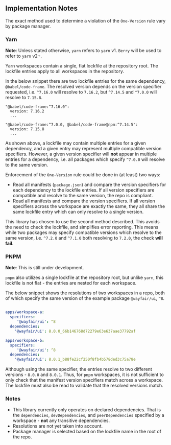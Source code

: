 ## Implementation Notes

The exact method used to determine a violation of the `One-Version` rule vary by package manager.

### Yarn

**Note**: Unless stated otherwise, `yarn` refers to `yarn` v1. `Berry` will be used to refer to `yarn` v2+.

Yarn workspaces contain a single, flat lockfile at the repository root. The lockfile entries apply to all workspaces in the repository.

In the below snippet there are two lockfile entries for the same dependency, `@babel/code-frame`. The resolved version depends on the version specifier requested, i.e. `^7.16.0` will resolve to `7.16.2`, but `^7.14.5` and `^7.0.0` will resolve to `7.15.8`.

```text
"@babel/code-frame:^7.16.0":
  version: 7.16.2
  ...

"@babel/code-frame:^7.0.0, @babel/code-frame@npm:^7.14.5":
  version: 7.15.8
  ...
```

As shown above, a lockfile may contain multiple entries for a given dependency, and a given entry may represent multiple compatible version specifiers. However, a given version specifier will **not** appear in multiple entries for a dependency, i.e. all packages which specify `^7.0.0` will resolve to the same version.

Enforcement of the `One-Version` rule could be done in (at least) two ways:

- Read all manifests (`package.json`) and compare the version specifiers for each dependency to the lockfile entries. If all version specifiers are compatible and resolve to the same version, the repo is compliant.
- Read all manifests and compare the version specifiers. If all version specifiers across the workspace are exactly the same, they all share the same lockfile entry which can only resolve to a single version.

This library has chosen to use the second method described. This avoids the need to check the lockfile, and simplifies error reporting. This means while two packages may specify compatible versions which resolve to the same version, i.e. `^7.2.0` and `^7.1.0` both resolving to `7.2.0`, the check **will fail**.

### PNPM

**Note**: This is still under development.

`pnpm` also utilizes a single lockfile at the repository root, but unlike `yarn`, this lockfile is not flat - the entries are nested for each workspace.

The below snippet shows the resolutions of two workspaces in a repo, both of which specify the same version of the example package `@wayfair/ui`, `^8`.

```yml

apps/workspace-a:
  specifiers:
     '@wayfair/ui': ^8
  dependencies:
    '@wayfair/ui': 8.0.0_66b146768d72279e63e637aae37792af

apps/workspace-b:
  specifiers:
     '@wayfair/ui': ^8
  dependencies:
    '@wayfair/ui': 8.0.1_b88fe22cf250f8fb4b578ded3c75a78e
```

Although using the same specifier, the entries resolve to two different versions - `8.0.0` and `8.0.1`. Thus, for `pnpm` workspaces, it is not sufficient to only check that the manifest version specifiers match across a workspace. The lockfile must also be read to validate that the resolved versions match.

### Notes

- This library currently only operates on declared dependencies. That is the `dependencies`, `devDependencies`, and `peerDependencies` specified by a workspace - **not** any transitive dependencies.
- Resolutions are not yet taken into account.
- Package manager is selected based on the lockfile name in the root of the repo.
